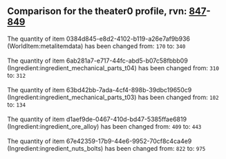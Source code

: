 ## Comparison for the theater0 profile, rvn: [847](https://github.com/PRO100KatYT/FortniteProfileRevisions/tree/main/profiles/theater0/847%20theater0.json)-[849](https://github.com/PRO100KatYT/FortniteProfileRevisions/tree/main/profiles/theater0/849%20theater0.json)

The quantity of item 0384d845-e8d2-4102-b119-a26e7af9b936 (WorldItem:metalitemdata) has been changed from: `170` to: `340`
<br><br>
The quantity of item 6ab281a7-e717-44fc-abd5-b07c58fbbb09 (Ingredient:ingredient_mechanical_parts_t04) has been changed from: `310` to: `312`
<br><br>
The quantity of item 63bd42bb-7ada-4cf4-898b-39dbc19650c9 (Ingredient:ingredient_mechanical_parts_t03) has been changed from: `102` to: `134`
<br><br>
The quantity of item d1aef9de-0467-410d-bd47-5385ffae6819 (Ingredient:ingredient_ore_alloy) has been changed from: `409` to: `443`
<br><br>
The quantity of item 67e42359-17b9-44e6-9952-70cf8c4ca4e9 (Ingredient:ingredient_nuts_bolts) has been changed from: `822` to: `975`
<br><br>
